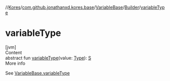 //[Kores](../../../index.md)/[com.github.jonathanxd.kores.base](../../index.md)/[VariableBase](../index.md)/[Builder](index.md)/[variableType](variable-type.md)



# variableType  
[jvm]  
Content  
abstract fun [variableType](variable-type.md)(value: [Type](https://docs.oracle.com/javase/8/docs/api/java/lang/reflect/Type.html)): [S](index.md)  
More info  


See [VariableBase.variableType](../variable-type.md)

  



